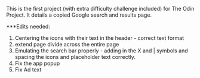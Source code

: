 This is the first project (with extra difficulty challenge included) for The Odin Project. It details a copied Google search and results page. 

***Edits needed: 
1) Centering the icons with their text in the header - correct text format
2) extend page divide across the entire page
3) Emulating the search bar properly - adding in the X and | symbols and spacing the icons and placeholder text correctly.
4) Fix the app popup
5) Fix Ad text

